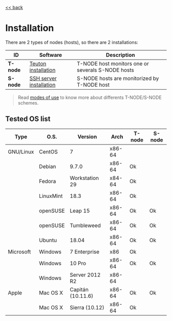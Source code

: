 [<< back](../../README.md)

# Installation

There are 2 types of nodes (hosts), so there are 2 installations:

| ID | Software | Description |
| -- | -------- | ----------- |
| **T-node** | [Teuton installation](t-node.md) | T-NODE host monitors one or severals S-NODE hosts |
| **S-node** | [SSH server installation](s-node.md) | S-NODE hosts are monitorized by T-NODE host |

> Read [modes of use](modes_of_use.md) to know more about differents T-NODE/S-NODE schemes.

## Tested OS list

| Type      | O.S.      | Version        | Arch   | T-node | S-node |
| --------- | --------- | -------------- | ------ | ------ | ------ |
| GNU/Linux | CentOS    | 7              | x86-64 |        |        |
|           | Debian    | 9.7.0          | x86-64 | Ok     |        |
|           | Fedora    | Workstation 29 | x84-64 | Ok     |        |
|           | LinuxMint | 18.3           | x86-64 | Ok     |        |
|           | openSUSE  | Leap 15        | x86-64 | Ok     | Ok     |
|           | openSUSE  | Tumbleweed     | x86-64 | Ok     | Ok     |
|           | Ubuntu    | 18.04          | x86-64 | Ok     | Ok     |
| Microsoft | Windows   | 7 Enterprise   | x86    | Ok     |        |
|           | Windows   | 10 Pro         | x86-64 | Ok     | Ok     |
|           | Windows   | Server 2012 R2 | x86-64 |        |        |
| Apple     | Mac OS X  | Capitán (10.11.6) | x86-64 | Ok  | Ok     |
|           | Mac OS X  | Sierra (10.12)    | x86-64 | Ok  |        |
